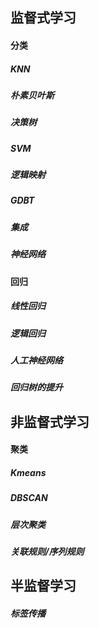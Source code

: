 ## 监督式学习
#### 分类
##### KNN
##### 朴素贝叶斯
##### 决策树
##### SVM
##### 逻辑映射 
##### GDBT 
##### 集成
##### 神经网络
#### 回归
##### 线性回归
##### 逻辑回归
##### 人工神经网络
##### 回归树的提升

## 非监督式学习
#### 聚类
##### Kmeans
##### DBSCAN
##### 层次聚类
##### 关联规则/序列规则

## 半监督学习
##### 标签传播
